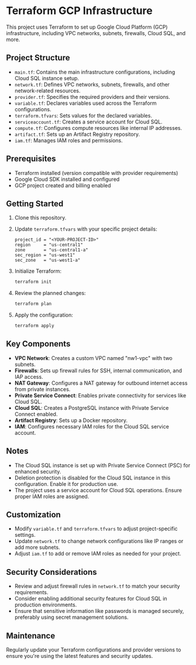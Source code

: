 # Terraform GCP Infrastructure

This project uses Terraform to set up Google Cloud Platform (GCP) infrastructure, including VPC networks, subnets, firewalls, Cloud SQL, and more.

## Project Structure

- `main.tf`: Contains the main infrastructure configurations, including Cloud SQL instance setup.
- `network.tf`: Defines VPC networks, subnets, firewalls, and other network-related resources.
- `provider.tf`: Specifies the required providers and their versions.
- `variable.tf`: Declares variables used across the Terraform configurations.
- `terraform.tfvars`: Sets values for the declared variables.
- `serviceaccount.tf`: Creates a service account for Cloud SQL.
- `compute.tf`: Configures compute resources like internal IP addresses.
- `artifact.tf`: Sets up an Artifact Registry repository.
- `iam.tf`: Manages IAM roles and permissions.

## Prerequisites

- Terraform installed (version compatible with provider requirements)
- Google Cloud SDK installed and configured
- GCP project created and billing enabled

## Getting Started

1. Clone this repository.
2. Update `terraform.tfvars` with your specific project details:

   ```hcl
   project_id = "<YOUR-PROJECT-ID>"
   region     = "us-central1"
   zone       = "us-central1-a"
   sec_region = "us-west1"
   sec_zone   = "us-west1-a"
   ```

3. Initialize Terraform:

   ```bash
   terraform init
   ```

4. Review the planned changes:

   ```bash
   terraform plan
   ```

5. Apply the configuration:

   ```bash
   terraform apply
   ```

## Key Components

- **VPC Network**: Creates a custom VPC named "nw1-vpc" with two subnets.
- **Firewalls**: Sets up firewall rules for SSH, internal communication, and IAP access.
- **NAT Gateway**: Configures a NAT gateway for outbound internet access from private instances.
- **Private Service Connect**: Enables private connectivity for services like Cloud SQL.
- **Cloud SQL**: Creates a PostgreSQL instance with Private Service Connect enabled.
- **Artifact Registry**: Sets up a Docker repository.
- **IAM**: Configures necessary IAM roles for the Cloud SQL service account.

## Notes

- The Cloud SQL instance is set up with Private Service Connect (PSC) for enhanced security.
- Deletion protection is disabled for the Cloud SQL instance in this configuration. Enable it for production use.
- The project uses a service account for Cloud SQL operations. Ensure proper IAM roles are assigned.

## Customization

- Modify `variable.tf` and `terraform.tfvars` to adjust project-specific settings.
- Update `network.tf` to change network configurations like IP ranges or add more subnets.
- Adjust `iam.tf` to add or remove IAM roles as needed for your project.

## Security Considerations

- Review and adjust firewall rules in `network.tf` to match your security requirements.
- Consider enabling additional security features for Cloud SQL in production environments.
- Ensure that sensitive information like passwords is managed securely, preferably using secret management solutions.

## Maintenance

Regularly update your Terraform configurations and provider versions to ensure you're using the latest features and security updates.